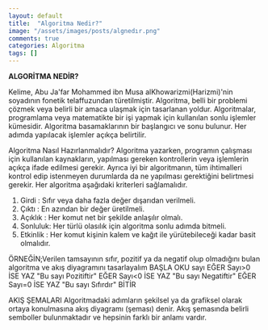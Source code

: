 ```yaml
---
layout: default
title:  "Algoritma Nedir?"
image: "/assets/images/posts/algnedır.png"
comments: true
categories: Algoritma
tags: []
--- 
```

**ALGORİTMA NEDİR?**

Kelime, Abu Ja'far Mohammed ibn Musa alKhowarizmi(Harizmi)'nin soyadının fonetik telaffuzundan türetilmiştir.
Algoritma, belli bir problemi çözmek veya belirli bir amaca ulaşmak için tasarlanan yoldur.
Algoritmalar, programlama veya matematikte bir işi yapmak için kullanılan sonlu işlemler kümesidir.
Algoritma basamaklarının bir başlangıcı ve sonu bulunur. Her adımda yapılacak işlemler açıkça belirtilir.


Algoritma Nasıl Hazırlanmalıdır?
Algoritma yazarken, programın çalışması için kullanılan kaynakların, yapılması gereken kontrollerin veya işlemlerin açıkça ifade edilmesi gerekir. Ayrıca iyi bir algoritmanın, tüm ihtimalleri kontrol edip istenmeyen durumlarda da ne yapılması gerektiğini belirtmesi gerekir.
Her algoritma aşağıdaki kriterleri sağlamalıdır.

1. Girdi    : Sıfır veya daha fazla değer dışarıdan verilmeli.
2. Çıktı    : En azından bir değer üretilmeli.
3. Açıklık  : Her komut net bir şekilde anlaşılır olmalı.
4. Sonluluk: Her türlü olasılık için algoritma sonlu adımda bitmeli.
5. Etkinlik  : Her komut kişinin kalem ve kağıt ile yürütebileceği kadar basit olmalıdır. 



ÖRNEĞİN;Verilen tamsayının sıfır, pozitif ya da negatif olup olmadığını bulan algoritma ve akış diyagramını tasarlayalım
BAŞLA
OKU sayı
EĞER Sayı>0 İSE YAZ "Bu sayı Pozitiftir"
EĞER Sayı<0 İSE YAZ "Bu sayı Negatiftir"
EĞER Sayı=0 İSE YAZ "Bu sayı Sıfırdır"
BİTİR

AKIŞ ŞEMALARI
Algoritmadaki adımların şekilsel ya da grafiksel olarak ortaya konulmasına akış diyagramı (şeması) denir.  Akış şemasında belirli semboller bulunmaktadır ve hepsinin farklı bir anlamı vardır. 



<div class="row">
	<div class="col-6">
		<img src="{{ site.baseurl }}{{ site.img }}simge.jpg" alt="" class="img-fluid"> 
	</div>
	<div class="col-6">
		<img src="{{ site.baseurl }}{{ site.img }}akis.png" alt="" class="img-fluid"> 		
	</div>
</div>